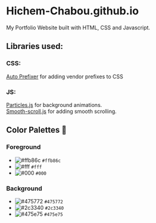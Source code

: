 # Hichem-Chabou.github.io
My Portfolio Website built with HTML, CSS and Javascript.

## Libraries used:
### CSS:
[Auto Prefixer](https://github.com/postcss/autoprefixer) for adding vendor prefixes to CSS

### JS:
[Particles.js](https://github.com/VincentGarreau/particles.js/) for background animations. <br />
[Smooth-scroll.js](https://github.com/GabrielDelepine/smooth-scroll) for adding smooth scrolling.  

## Color Palettes :art:  
### Foreground  
- ![#ffb86c](https://placehold.it/15/ffb86c/000000?text=+) `#ffb86c`
- ![#fff](https://placehold.it/15/fff/000000?text=+) `#fff`
- ![#000](https://placehold.it/15/000/000000?text=+) `#000`  
### Background  
- ![#475772](https://placehold.it/15/475772/000000?text=+) `#475772`
- ![#2c3340](https://placehold.it/15/2c3340/000000?text=+) `#2c3340`
- ![#475e75](https://placehold.it/15/475e75/000000?text=+) `#475e75`  



